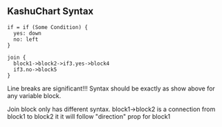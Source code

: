 ## KashuChart Syntax

```
if = if (Some Condition) {
  yes: down
  no: left
}

join {
  block1->block2->if3.yes->block4
  if3.no->block5
}
```

Line breaks are significant!!! Syntax should be exactly as show above for any variable block.

Join block only has different syntax.
block1->block2 is a connection from block1 to block2
it it will follow "direction" prop for block1
